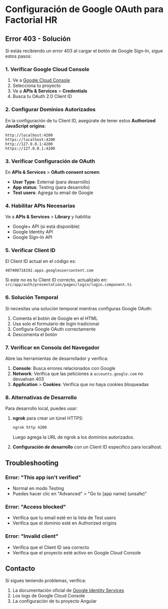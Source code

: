 # Configuración de Google OAuth para Factorial HR

## Error 403 - Solución

Si estás recibiendo un error 403 al cargar el botón de Google Sign-In, sigue estos pasos:

### 1. Verificar Google Cloud Console

1. Ve a [Google Cloud Console](https://console.cloud.google.com/)
2. Selecciona tu proyecto
3. Ve a **APIs & Services** > **Credentials**
4. Busca tu OAuth 2.0 Client ID

### 2. Configurar Dominios Autorizados

En la configuración de tu Client ID, asegúrate de tener estos **Authorized JavaScript origins**:

```
http://localhost:4200
https://localhost:4200
http://127.0.0.1:4200
https://127.0.0.1:4200
```

### 3. Verificar Configuración de OAuth

En **APIs & Services** > **OAuth consent screen**:

- **User Type**: External (para desarrollo)
- **App status**: Testing (para desarrollo)
- **Test users**: Agrega tu email de Google

### 4. Habilitar APIs Necesarias

Ve a **APIs & Services** > **Library** y habilita:

- Google+ API (si está disponible)
- Google Identity API
- Google Sign-In API

### 5. Verificar Client ID

El Client ID actual en el código es:

```
407408718192.apps.googleusercontent.com
```

Si este no es tu Client ID correcto, actualízalo en:
`src/app/auth/presentation/pages/login/login.component.ts`

### 6. Solución Temporal

Si necesitas una solución temporal mientras configuras Google OAuth:

1. Comenta el botón de Google en el HTML
2. Usa solo el formulario de login tradicional
3. Configura Google OAuth correctamente
4. Descomenta el botón

### 7. Verificar en Consola del Navegador

Abre las herramientas de desarrollador y verifica:

1. **Console**: Busca errores relacionados con Google
2. **Network**: Verifica que las peticiones a `accounts.google.com` no devuelvan 403
3. **Application** > **Cookies**: Verifica que no haya cookies bloqueadas

### 8. Alternativas de Desarrollo

Para desarrollo local, puedes usar:

1. **ngrok** para crear un túnel HTTPS:

   ```bash
   ngrok http 4200
   ```

   Luego agrega la URL de ngrok a los dominios autorizados.

2. **Configuración de desarrollo** con un Client ID específico para localhost.

## Troubleshooting

### Error: "This app isn't verified"

- Normal en modo Testing
- Puedes hacer clic en "Advanced" > "Go to [app name] (unsafe)"

### Error: "Access blocked"

- Verifica que tu email esté en la lista de Test users
- Verifica que el dominio esté en Authorized origins

### Error: "Invalid client"

- Verifica que el Client ID sea correcto
- Verifica que el proyecto esté activo en Google Cloud Console

## Contacto

Si sigues teniendo problemas, verifica:

1. La documentación oficial de [Google Identity Services](https://developers.google.com/identity/gsi/web)
2. Los logs de Google Cloud Console
3. La configuración de tu proyecto Angular

